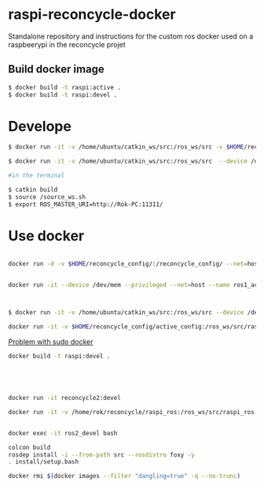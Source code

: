 # raspi-reconcycle-docker
Standalone repository and instructions for the custom ros docker used on a raspbeerypi in the reconcycle projet


## Build docker image

```sh
$ docker build -t raspi:active .
$ docker build -t raspi:devel .
```


# Develope

```sh 
$ docker run -it -v /home/ubuntu/catkin_ws/src:/ros_ws/src -v $HOME/reconcycle_config/:/reconcycle_config/ --device /dev/mem --net=host --privileged --name ros1_devel raspi:active bash


```

```sh 
$ docker run -it -v /home/ubuntu/catkin_ws/src:/ros_ws/src  --device /dev/mem --net=host --privileged --name ros1_devel raspi:active bash

#in the terminal

$ catkin build
$ source /source_ws.sh
$ export ROS_MASTER_URI=http://Rok-PC:11311/
```

# Use docker

```sh

docker run -d -v $HOME/reconcycle_config/:/reconcycle_config/ --net=host --restart always --device /dev/mem --privileged --name ros1_active raspi:active


docker run -it --device /dev/mem --privileged --net=host --name ros1_active1 raspi:active bash 



$ docker run -it -v /home/ubuntu/catkin_ws/src:/ros_ws/src --device /dev/mem --privileged --name ros1_devel raspi:devel
```

```sh
docker run -it -v $HOME/reconcycle_config/active_config:/ros_ws/src/raspi_ros/active_config --device /dev/mem --privileged --name ros1_active raspi:active
```



[Problem with sudo docker](https://docs.docker.com/engine/install/linux-postinstall/)



```sh
docker build -t raspi:devel .





docker run -it reconcycle2:devel

docker run -it -v /home/rok/reconcycle/raspi_ros:/ros_ws/src/raspi_ros --name ros2_devel reconcycle2:devel 


docker exec -it ros2_devel bash

colcon build
rosdep install -i --from-path src --rosdistro foxy -y
. install/setup.bash


```


```sh
docker rmi $(docker images --filter "dangling=true" -q --no-trunc)
```




